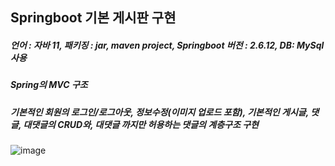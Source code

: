## Springboot 기본 게시판 구현


##### 언어 : 자바 11, 패키징 : jar,  maven project, Springboot 버전 : 2.6.12, DB: MySql사용


##### Spring의 MVC 구조


##### 기본적인 회원의 로그인/로그아웃, 정보수정(이미지 업로드 포함), 기본적인 게시글, 댓글, 대댓글의 CRUD와, 대댓글 까지만 허용하는 댓글의 계층구조 구현


![image](https://user-images.githubusercontent.com/58660769/196579775-56b34e77-dcd8-4a66-ba80-1165bb69a8fa.png)

    
    
    
